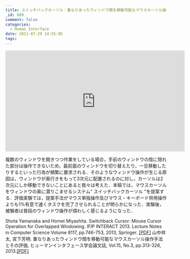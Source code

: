 ```yaml
---
title: スイッチバックカーソル：重なりあったウィンドウ間を移動可能なマウスカーソル操作手法
_id: 889
comment: false
categories:
  - Human Interface
date: 2011-07-29 14:55:05
tags:
---
```



<iframe width="560" height="315" src="https://www.youtube.com/embed/9oLGV0jB8m4" frameborder="0" allowfullscreen></iframe>



複数のウィンドウを開きつつ作業をしている場合，手前のウィンドウの陰に隠れた部分は操作できないため，最前面のウィンドウを切り替えたり，一旦移動したりするといった行­為が頻繁に要求される．そのようなウィンドウ操作が生じる原因は，ウィンドウが奥行きをもって3次元に配置されるのに対し，カーソルは2次元にしか移動できないことにあると我々は考えた．本稿では，マウスカーソルをウィンドウの奥に潜りこませるシステム" スイッチバックカーソル "を提案する．評価実験では，提案手法がマウス単独操作及びマウス・キーボード併用操作よりも1%有意で速くタスクを完了させられることが明らかになった．実験後，被験者は普段のウィンドウ操作が煩わしく感じるようになった．

Shota Yamanaka and Homei Miyashita. Switchback Cursor: Mouse Cursor Operation for Overlapped Windowing. IFIP INTERACT 2013\. Lecture Notes in Computer Science Volume 8117, pp.746-753, 2013, Springer. [[PDF]](/wp-content/uploads/2015/04/SwitchbackCursor_INTERACT2013.pdf)
山中祥太, 宮下芳明. 重なりあったウィンドウ間を移動可能なマウスカーソル操作手法とその評価, ヒューマンインタフェース学会論文誌, Vol.15, No.3, pp.313-326, 2013.[[PDF]](/wp-content/uploads/2015/04/%E9%87%8D%E3%81%AA%E3%82%8A%E3%81%82%E3%81%A3%E3%81%9F%E3%82%A6%E3%82%A3%E3%83%B3%E3%83%89%E3%82%A6%E9%96%93%E3%82%92%E7%A7%BB%E5%8B%95%E5%8F%AF%E8%83%BD%E3%81%AA%E3%83%9E%E3%82%A6%E3%82%B9%E3%82%AB%E3%83%BC%E3%82%BD%E3%83%AB%E6%93%8D%E4%BD%9C%E6%89%8B%E6%B3%95%E3%81%A8%E3%81%9D%E3%81%AE%E8%A9%95%E4%BE%A1_%E3%83%97%E3%83%AC%E3%83%97%E3%83%AA%E3%83%B3%E3%83%88.pdf)
